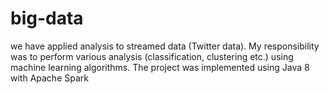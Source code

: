 # big-data
we have applied analysis to streamed data (Twitter data). My responsibility was to perform various analysis (classification, clustering etc.) using machine learning algorithms. The project was implemented using Java 8 with Apache Spark
